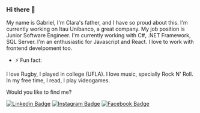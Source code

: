 ### Hi there 👋

My name is Gabriel, I'm Clara's father, and I have so proud about this.
I'm currently working on Itau Unibanco, a great company. My job position is Junior Software Engineer. I'm currently working with C#, .NET Framework, SQL Server. I'm an enthusiastic for Javascript and React. I love to work with frontend develpoment too.

- ⚡ Fun fact:

I love Rugby, I played in college (UFLA). I love music, specially Rock N' Roll. In my free time, I read, I play videogames.

<!--
**gabrielrmodesto/gabrielrmodesto** is a ✨ _special_ ✨ repository because its `README.md` (this file) appears on your GitHub profile.

Here are some ideas to get you started:

- 🔭 I’m currently working on ...
- 🌱 I’m currently learning ...
- 👯 I’m looking to collaborate on ...
- 🤔 I’m looking for help with ...
- 💬 Ask me about ...
- 📫 How to reach me: ...
- 😄 Pronouns: ...
- ⚡ Fun fact: ...
-->

Would you like to find me?

[![Linkedin Badge](https://img.shields.io/badge/-LinkedIn-blue?style=flat-square&logo=Linkedin&logoColor=white&link=https://www.linkedin.com/in/gabrielrmodesto/)](https://www.linkedin.com/in/gabrielrmodesto/)
[![Instagram Badge](https://img.shields.io/badge/-Instagram-red?style=flat-square&logo=Instagram&logoColor=white&link=https://www.instagram.com/gabrielmodesto5/)](https://www.instagram.com/gabrielmodesto5/)
[![Facebook Badge](https://img.shields.io/badge/-Facebook-blue?style=flat-square&logo=Facebook&logoColor=white&link=https://www.facebook.com/gabriel.rodriguesmodesto)](https://www.facebook.com/gabriel.rodriguesmodesto)

